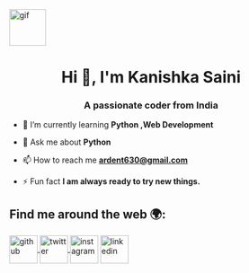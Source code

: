 <img align="center" src="https://i.pinimg.com/originals/b9/37/12/b9371273ae94a946e92074d1b9696680.gif" width="65" height="65" alt="gif">
<h1 align="center">Hi 👋, I'm Kanishka Saini</h1>
<h3 align="center">A passionate coder from India</h3>


- 🌱 I’m currently learning **Python ,Web Development**

- 💬 Ask me about **Python**

- 📫 How to reach me **ardent630@gmail.com**

- ⚡ Fun fact **I am always ready to try new things.**

## Find me around the web 🌍:

<a href="https://https://github.com/Kanishka-08">  <img align="center" src="https://upload.wikimedia.org/wikipedia/commons/thumb/9/91/Octicons-mark-github.svg/2048px-Octicons-mark-github.svg.png" width="50" height="50" alt="github"> </a>
<a href="https://https://twitter.com/Ardent_630">  <img align="center" src="https://assets.stickpng.com/thumbs/580b57fcd9996e24bc43c53e.png" width="50" height="50" alt="twitter"> </a>
<a href="https://https://www.instagram.com/ka.nishka6020//"><img align="center" src="https://assets.stickpng.com/images/580b57fcd9996e24bc43c521.png" width="50" height="50" alt="instagram"></img></a>
<a href="https://https://www.linkedin.com/in/kanishka-saini-ks04/"><img align="center" src="https://logos-world.net/wp-content/uploads/2020/04/Linkedin-Logo.png" width="50" height="50" alt="linkedin"></a>

